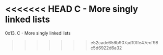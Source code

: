 <<<<<<< HEAD
C - More singly linked lists
=======
0x13. C - More singly linked lists
>>>>>>> e52cade656b907ad10ffe47ecf98c5d6922d6a32

